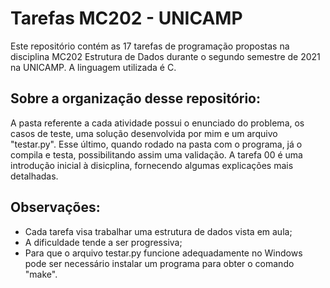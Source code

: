 # Tarefas MC202 - UNICAMP

Este repositório contém as 17 tarefas de programação propostas na disciplina MC202 Estrutura de Dados durante o segundo semestre de 2021 na UNICAMP. A linguagem utilizada é C.

## Sobre a organização desse repositório:

A pasta referente a cada atividade possui o enunciado do problema, os casos de teste, uma solução desenvolvida por mim e um arquivo "testar.py". Esse último, quando rodado na pasta com o programa, já o compila e testa, possibilitando assim uma validação. A tarefa 00 é uma introdução inicial à disicplina, fornecendo algumas explicações mais detalhadas.

## Observações:
- Cada tarefa visa trabalhar uma estrutura de dados vista em aula;
- A dificuldade tende a ser progressiva;
- Para que o arquivo testar.py funcione adequadamente no Windows pode ser necessário instalar um programa para obter o comando "make".
